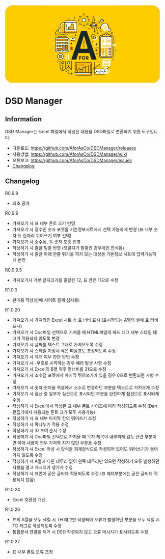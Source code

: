 ![AforAs](images/roundedstretched30AforAs.png)

# DSD Manager

Information
----------------------------
DSD Manager는 Excel 파일에서 작성된 내용을 DSD파일로 변환하기 위한 도구입니다.



- 다운로드: https://github.com/AforAsCo/DSDManager/releases
- 사용방법: https://github.com/AforAsCo/DSDManager/wiki
- 오류보고: https://github.com/AforAsCo/DSDManager/issues
- [Changelog](https://github.com/AforAsCo/DSDManager#changelog)





















Changelog
-----------

R0.9.8 
 - 최초 공개

R0.9.9
 - 가져오기 시 표 내부 폰트 크기 반영
 - 가져오기 시 정수인 숫자 포맷을 기본정보시트에서 선택 가능하게 변경 (표 내부 숫자 뒤 한자리 뛰어쓰기 여부 선택)
 - 가져오기 시 소수점, % 숫자 포맷 반영
 - 작성하기 시 줄글 밑줄 반영 (첫글자가 밑줄인 경우에만 인식됨)
 - 작성하기 시 줄글 아래 한줄 뛰기를 하지 않는 대상을 기본정보 시트에 입력가능하게 반영

R0.9.9.5
 - 가져오기시 기본 글자크기를 줄글은 12, 표 안은 11으로 수정

R1.0.0
- 판매용 작성(판매 사이트 결제 심사용)

R1.0.20
- 가져오기 시 가져와진 Excel 시트 상 표 너비 표시 (표시작되는 A열의 셀에 표 터비 표시)
- 가져오기 시 Doc파일 선택으로 가져올 때 HTML파일의 헤드 태그 내부 스타일 태그가 적용되지 않도록 변경
- 가져오기 시 날짜를 텍스트 그대로 가져오도록 수정
- 가져오기 시 스타일 지정시 작은 따옴표도 조정되도록 수정
- 가져오기 시 헤더 여부 판단 방법 수정
- 가져오기 시 -부호로 시작하는 경우 에러 발생 사항 수정
- 가져오기 시 Excel의 B열 이후 열너비를 21으로 수정
- 가져오기 시 소수점 포멧에서 마지막 뛰어쓰기가 있을 경우 0으로 변환되던 사항 수정
- 가저오기 시 숫자:숫자을 엑셀에서 소수로 변경하던 부분을 텍스트로 가져오게 수정
- 가져오기 시 점선 중 일부가 실선으로 표시되던 부분을 완전하게 점선으로 표시되게 수정  
- 작성하기 시 Excel에서 작성된 표 내부 폰트 사이즈에 따라 작성되도록 수정 (Dart 편집기에서 사용되는 폰트 크기 모두 사용가능)
- 작성하기 시 표 내부 마지막 칸의 뛰어쓰기 조정
- 작성하기 시 쪽나누기 적용 수정
- 작성하기 시 ID 부여 순서 수정
- 작성하기 시 Doc파일 선택으로 가져올 때 목차 제목이 내부회계 검토 관련 부분이면 아래 내용이 전부 가져와 지지 않던 부분을 수정
- 작성하기 시 Excel 작성 시 양식을 회계양식으로 작성되어 있어도 뛰어쓰기가 들어가지 않도록 수정
- 작성하기 시 A열에 다른 테두리 없이 왼쪽 테두리만 있으면 작성하기 오류 발생하던 사항을 경고 메시지가 생기게 수정
- 작성하기 시 표안에 굵은 글씨체 적용되도록 수정 (표 헤더부분에는 굵은 글씨체 적용되지 않음)

R1.0.24
- Excel 호환성 개선

R1.0.26
- 표의 A열을 모두 색칠 시 TH 태그만 작성되어 오류가 발생하던 부분을 모두 색칠 시 TD 태그로 작성되도록 수정
- 통합문서 연결을 제거 시 DSD 작성되지 않고 오류 메시지가 표시되도록 수정

R1.0.27
- 표 내부 폰트 오류 조정
